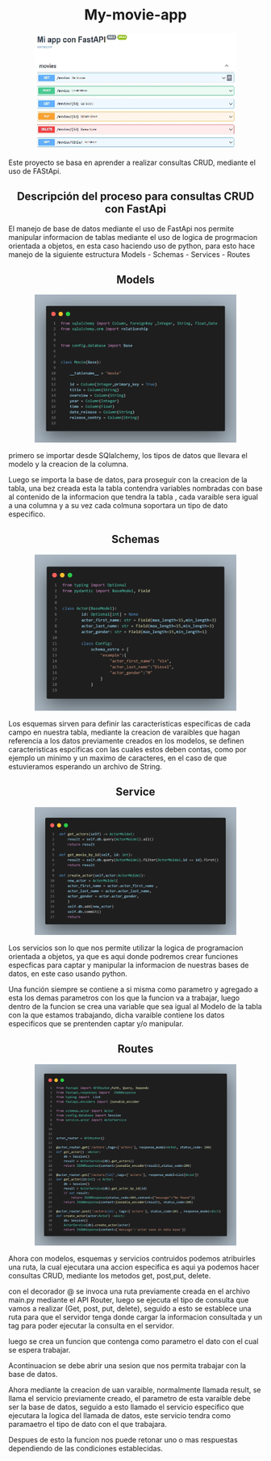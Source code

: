 <h1 align="center">My-movie-app</h1>

<p align="center">

<img src="https://github.com/ManeDM/my_movie_app/blob/main/assets/crud.jpeg" width="400px"> 

</p>


<p>
Este proyecto se basa en aprender a realizar consultas CRUD, mediante el uso de FAStApi.
</p>

<h2 align="center">Descripción del proceso para consultas CRUD con FastApi</h2>


<p>
El manejo de base de datos mediante el uso de FastApi nos permite manipular informacion de tablas mediante el uso de logica de progrmacion orientada a objetos, en esta caso haciendo uso de python, para esto hace manejo de la siguiente estructura Models - Schemas - Services - Routes
</p>

<h2 align="center">Models</h2>

<p align="center">

<img src="https://github.com/ManeDM/my_movie_app/blob/main/assets/model.png" width="400px"> 

</p>

<p>
primero se importar desde SQlalchemy, los tipos de datos que llevara el modelo y la creacion de la columna.

Luego se importa la base de datos, para proseguir con la creacion de la tabla, una bez creada esta la tabla contendra variables nombradas con base al contenido de la informacion que tendra la tabla , cada varaible sera igual a una columna y a su vez cada colmuna soportara un tipo de dato especifico.
</p>

<h2 align="center">Schemas</h2>

<p align="center">

<img src="https://github.com/ManeDM/my_movie_app/blob/main/assets/schema.png" width="400px"> 

</p>

<p>
Los esquemas sirven para definir las caracteristicas especificas de cada campo en nuestra tabla, mediante la creacion de varaibles que hagan referencia a los datos previamente creados en los modelos, se definen caracteristicas espcificas con las cuales estos deben contas, como por ejemplo un minimo y un maximo de caracteres, en el caso de que estuvieramos esperando un archivo de String.
</p>

<h2 align="center">Service</h3>

<p align="center">

<img src="https://github.com/ManeDM/my_movie_app/blob/main/assets/service.png" width="400px"> 

</p>

<p>
Los servicios son lo que nos permite utilizar la logica de programacion orientada a objetos, ya que es aqui donde podremos crear funciones especficas para captar y manipular la informacion de nuestras bases de datos, en este caso usando python.

Una función siempre se contiene a si misma como parametro y agregado a esta los demas parametros con los que la funcion va a trabajar, luego dentro de la funcion se crea una variable que sea igual al Modelo de la tabla con la que estamos trabajando, dicha varaible contiene los datos especificos que se prentenden captar y/o manipular.
</p>

<h2 align="center">Routes</h3>

<p align="center">

<img src="https://github.com/ManeDM/my_movie_app/blob/main/assets/routes.png" width="400px"> 

</p>

<p>
Ahora con  modelos, esquemas y servicios contruidos podemos atribuirles una ruta, la cual ejecutara una accion especifica es aqui ya podemos hacer consultas CRUD, mediante los metodos get, post,put, delete.

con el decorador @ se invoca una ruta previamente creada en el archivo main.py mediante el API Router, luego se ejecuta el tipo de consulta que vamos a realizar (Get, post, put, delete), seguido a esto se establece una ruta para que el servidor tenga donde cargar la informacion consultada y un tag para poder ejecutar la consulta en el servidor.

luego se crea un funcion que contenga como parametro el dato con el cual se espera trabajar.

Acontinuacion se debe abrir una sesion que nos permita trabajar con la base de datos.

Ahora mediante la creacion de uan varaible, normalmente llamada result, se llama el servicio previamente creado, el parametro de esta varaible debe ser la base de datos, seguido a esto llamado el servicio especifico que ejecutara la logica del llamada de datos, este servicio tendra como paramaetro el tipo de dato con el que trabajara.

Despues de esto la funcion nos puede retonar uno o mas respuestas dependiendo de las condiciones establecidas.
</p>


